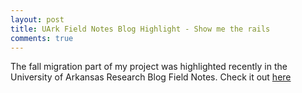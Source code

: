 ```yaml
---
layout: post
title: UArk Field Notes Blog Highlight - Show me the rails
comments: true
---
```


The fall migration part of my project was highlighted recently in the University of Arkansas Research Blog Field Notes. Check it out [here](http://researchfrontiers.uark.edu/2015/show-me-the-rails/)
